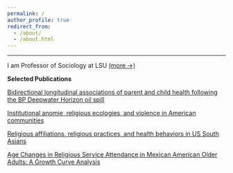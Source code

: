 ```yaml
---
permalink: /
author_profile: true
redirect_from: 
  - /about/
  - /about.html
---
```



-----

I am Professor of Sociology at LSU [(more →)](https://sstroope.github.io/about_me)


**Selected Publications**

[Bidirectional longitudinal associations of parent and child health following the BP Deepwater Horizon oil spill](https://doi.org/10.1007/s11111-022-00404-1)

[Institutional anomie, religious ecologies, and violence in American communities](https://doi.org/10.1093/sf/soaf034)

[Religious affiliations, religious practices, and health behaviors in US South Asians](https://doi.org/10.1093/abm/kaaf063)

[Age Changes in Religious Service Attendance in Mexican American Older Adults: A Growth Curve Analysis](https://doi.org/10.1177/08982643231219)

